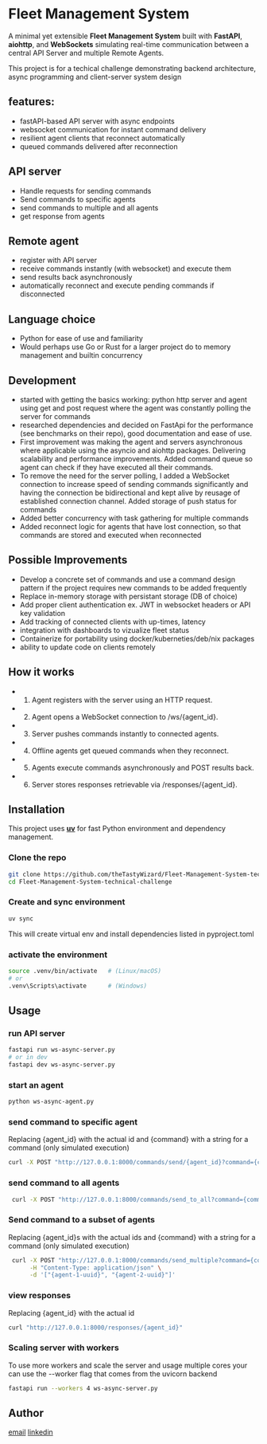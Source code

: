 # Fleet Management System 
A minimal yet extensible **Fleet Management System** built with **FastAPI**, **aiohttp**, and **WebSockets**
simulating real-time communication between a central API Server and multiple Remote Agents.

This project is for a techical challenge demonstrating backend architecture, async programming and client-server system design

## features:
- fastAPI-based API server with async endpoints  
- websocket communication for instant command delivery  
- resilient agent clients that reconnect automatically  
- queued commands delivered after reconnection

## API server
- Handle requests for sending commands 
- Send commands to specific agents
- send commands to multiple and all agents
- get response from agents

## Remote agent
- register with API server
- receive commands instantly (with websocket) and execute them
- send results back asynchronously
- automatically reconnect and execute pending commands if disconnected

## Language choice
- Python for ease of use and familiarity
- Would perhaps use Go or Rust for a larger project do to memory management and builtin
concurrency 

## Development
- started with getting the basics working: python http server and agent using get and
post request where the agent was constantly polling the server for commands
- researched dependencies and decided on FastApi for the performance (see benchmarks on their repo), good documentation and ease of use.
- First improvement was making the agent and servers asynchronous where applicable using
the asyncio and aiohttp packages. Delivering scalability and performance improvements.
Added command queue so agent can check if they have executed all their commands.
- To remove the need for the server polling, I added a WebSocket connection to increase
speed of sending commands significantly and having the connection be bidirectional and
kept alive by reusage of established connection channel. Added storage of push status for
commands
- Added better concurrency with task gathering for multiple commands
- Added reconnect logic for agents that have lost connection, so that commands are stored
and executed when reconnected


## Possible Improvements
- Develop a concrete set of commands and use a command design pattern if the project
requires new commands to be added frequently
- Replace in-memory storage with persistant storage (DB of choice)
- Add proper client authentication ex. JWT in websocket headers or API key validation
- Add tracking of connected clients with up-times, latency
- integration with dashboards to vizualize fleet status
- Containerize for portability using docker/kuberneties/deb/nix packages
- ability to update code on clients remotely

## How it works
- 1. Agent registers with the server using an HTTP request.
- 2. Agent opens a WebSocket connection to /ws/{agent_id}.
- 3. Server pushes commands instantly to connected agents.
- 4. Offline agents get queued commands when they reconnect.
- 5. Agents execute commands asynchronously and POST results back.
- 6. Server stores responses retrievable via /responses/{agent_id}.

## Installation
This project uses **[uv](https://github.com/astral-sh/uv)** for fast Python environment and dependency management.

### Clone the repo
```bash
git clone https://github.com/theTastyWizard/Fleet-Management-System-technical-challenge
cd Fleet-Management-System-technical-challenge
``````

### Create and sync environment
```bash
uv sync
```

This  will create virtual env and install dependencies listed in pyproject.toml

### activate the environment 
```bash
source .venv/bin/activate   # (Linux/macOS)
# or
.venv\Scripts\activate      # (Windows)
```

## Usage

### run API server
```bash
fastapi run ws-async-server.py
# or in dev
fastapi dev ws-async-server.py
```
### start an agent
```bash
python ws-async-agent.py
```

### send command to specific agent
Replacing {agent_id} with the actual id and {command} with a string for a command (only simulated execution)
```bash
curl -X POST "http://127.0.0.1:8000/commands/send/{agent_id}?command={command}"
```

### send command to all agents
```bash
 curl -X POST "http://127.0.0.1:8000/commands/send_to_all?command={command}"
```

### Send command to a subset of agents
Replacing {agent_id}s with the actual ids and {command} with a string for a command (only simulated execution)
```bash
 curl -X POST "http://127.0.0.1:8000/commands/send_multiple?command={command}" \
      -H "Content-Type: application/json" \
      -d '["{agent-1-uuid}", "{agent-2-uuid}"]'
```

### view responses
Replacing {agent_id} with the actual id

```bash
curl "http://127.0.0.1:8000/responses/{agent_id}"
```

###  Scaling server with workers
To use more workers and scale the server and usage multiple cores your can use the
--worker flag that comes from the uvicorn backend

```bash
fastapi run --workers 4 ws-async-server.py
``````

## Author
[email](mattipatti1998@gmail.com)
[linkedin](https://www.linkedin.com/in/sigur%C3%B0ur-marteinn-lyngberg-sigur%C3%B0sson-1344b0335)
